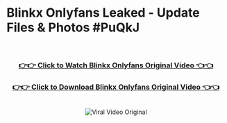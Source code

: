 # Blinkx Onlyfans Leaked - Update Files & Photos #PuQkJ


<br>
<div align="center">
<h3><a href="https://links2leaks.com/blinkx" rel="nofollow">👉👉 Click to Watch Blinkx Onlyfans Original Video 👈👈</a></h3>
<h3><a href="https://links2leaks.com/blinkx" rel="nofollow">👉👉 Click to Download Blinkx Onlyfans Original Video 👈👈</a></h3>
<br>
<a href="https://links2leaks.com/blinkx" rel="nofollow"><img src="https://i.ibb.co/Gkj2r4b/banner.png" alt="Viral Video Original" style="max-width: 100%; display: inline-block;" data-target="animated-image.originalImage"></a>
</div>